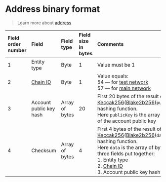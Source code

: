 # Address binary format

> Learn more about [address](/en/blockchain/account/address.md)

| Field order number | Field | Field type | Field size in bytes | Comments |
| :--- | :--- | :--- | :--- | :--- |
| 1 | Entity type | Byte | 1 | Value must be 1 |
| 2 | [Chain ID](/en/blockchain/blockchain-network/chain-id.md) | Byte | 1 | Value equals:<br> 54 — for [test network](/en/blockchain/blockchain-network/test-network.md)<br> 57 — for [main network](/en/blockchain/blockchain-network/main-network.md) |
| 3 | Account public key hash | Array of bytes | 20 | First 20 bytes of the result of the [Keccak256](https://en.wikipedia.org/wiki/SHA-3)([Blake2b256](https://en.wikipedia.org/wiki/BLAKE_%28hash_function%29)(`publicKey`)) hashing function.<br>Here `publicKey` is the array of bytes of the account public key |
| 4 | Checksum | Array of bytes | 4  | First 4 bytes of the result of the [Keccak256](https://en.wikipedia.org/wiki/SHA-3)([Blake2b256](https://en.wikipedia.org/wiki/BLAKE_%28hash_function%29)(`data`)) hashing function.<br>Here `data` is the array of bytes of three fields put together:<br> 1.&nbsp;Entity type<br> 2.&nbsp;[Chain ID](/en/blockchain/blockchain-network/chain-id.md)<br> 3.&nbsp;Account public key hash |
